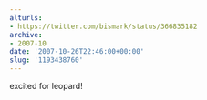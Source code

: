 ```yaml
---
alturls:
- https://twitter.com/bismark/status/366835182
archive:
- 2007-10
date: '2007-10-26T22:46:00+00:00'
slug: '1193438760'
---
```


excited for leopard!

